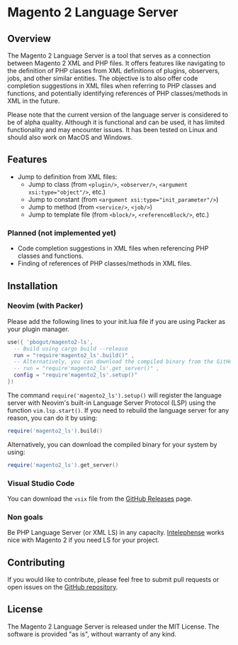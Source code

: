 # Magento 2 Language Server

## Overview

The Magento 2 Language Server is a tool that serves as a connection between Magento 2 XML and PHP files. It offers features like navigating to the definition of PHP classes from XML definitions of plugins, observers, jobs, and other similar entities. The objective is to also offer code completion suggestions in XML files when referring to PHP classes and functions, and potentially identifying references of PHP classes/methods in XML in the future.

Please note that the current version of the language server is considered to be of alpha quality. Although it is functional and can be used, it has limited functionality and may encounter issues. It has been tested on Linux and should also work on MacOS and Windows.

## Features
 - Jump to definition from XML files:
   - Jump to class (from `<plugin/>`, `<observer/>`, `<argument xsi:type="object"/>`, etc.)
   - Jump to constant (from `<argument xsi:type="init_parameter"/>`)
   - Jump to method (from `<service/>`, `<job/>`)
   - Jump to template file (from `<block/>`, `<referenceBlock/>`, etc.)

### Planned (not implemented yet)
 - Code completion suggestions in XML files when referencing PHP classes and functions.
 - Finding of references of PHP classes/methods in XML files.

## Installation

### Neovim (with Packer)

Please add the following lines to your init.lua file if you are using Packer as your plugin manager.

```lua
use({ 'pbogut/magento2-ls', 
  -- Build using cargo build --release
  run = "require'magento2_ls'.build()" ,
  -- Alternatively, you can download the compiled binary from the GitHub release.
  -- run = "require'magento2_ls'.get_server()" ,
  config = "require'magento2_ls'.setup()" 
})
```

The command `require('magento2_ls').setup()` will register the language server with Neovim's built-in Language Server Protocol (LSP) using the function `vim.lsp.start()`. If you need to rebuild the language server for any reason, you can do it by using:

```lua
require('magento2_ls').build()
```

Alternatively, you can download the compiled binary for your system by using:

```lua
require('magento2_ls').get_server()
```

### Visual Studio Code

You can download the `vsix` file from the [GitHub Releases](https://github.com/pbogut/magento2-ls/releases) page.

### Non goals

Be PHP Language Server (or XML LS) in any capacity. 
[Intelephense](https://intelephense.com/) works nice with Magento 2 if you need 
LS for your project.

## Contributing

If you would like to contribute, please feel free to submit pull requests or open issues on the [GitHub repository](https://github.com/pbogut/magento2-ls). 

## License

The Magento 2 Language Server is released under the MIT License.
The software is provided "as is", without warranty of any kind.
